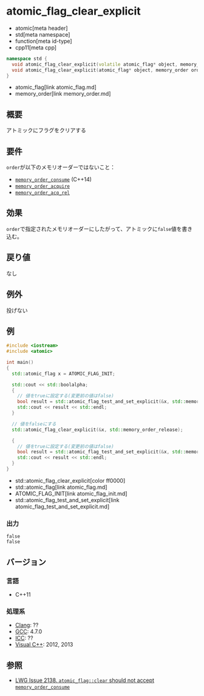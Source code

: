 # atomic_flag_clear_explicit
* atomic[meta header]
* std[meta namespace]
* function[meta id-type]
* cpp11[meta cpp]

```cpp
namespace std {
  void atomic_flag_clear_explicit(volatile atomic_flag* object, memory_order order) noexcept;
  void atomic_flag_clear_explicit(atomic_flag* object, memory_order order) noexcept;
}
```
* atomic_flag[link atomic_flag.md]
* memory_order[link memory_order.md]

## 概要
アトミックにフラグをクリアする


## 要件
`order`が以下のメモリオーダーではないこと：

- [`memory_order_consume`](memory_order.md) (C++14)
- [`memory_order_acquire`](memory_order.md)
- [`memory_order_acq_rel`](memory_order.md)


## 効果
`order`で指定されたメモリオーダーにしたがって、アトミックに`false`値を書き込む。


## 戻り値
なし


## 例外
投げない


## 例
```cpp example
#include <iostream>
#include <atomic>

int main()
{
  std::atomic_flag x = ATOMIC_FLAG_INIT;

  std::cout << std::boolalpha;
  {
    // 値をtrueに設定する(変更前の値はfalse)
    bool result = std::atomic_flag_test_and_set_explicit(&x, std::memory_order_acq_rel);
    std::cout << result << std::endl;
  }

  // 値をfalseにする
  std::atomic_flag_clear_explicit(&x, std::memory_order_release);

  {
    // 値をtrueに設定する(変更前の値はfalse)
    bool result = std::atomic_flag_test_and_set_explicit(&x, std::memory_order_acq_rel);
    std::cout << result << std::endl;
  }
}
```
* std::atomic_flag_clear_explicit[color ff0000]
* std::atomic_flag[link atomic_flag.md]
* ATOMIC_FLAG_INIT[link atomic_flag_init.md]
* std::atomic_flag_test_and_set_explicit[link atomic_flag_test_and_set_explicit.md]


### 出力
```
false
false
```


## バージョン
### 言語
- C++11

### 処理系
- [Clang](/implementation.md#clang): ??
- [GCC](/implementation.md#gcc): 4.7.0
- [ICC](/implementation.md#icc): ??
- [Visual C++](/implementation.md#visual_cpp): 2012, 2013


## 参照
- [LWG Issue 2138. `atomic_flag::clear` should not accept `memory_order_consume`](http://www.open-std.org/jtc1/sc22/wg21/docs/lwg-defects.html#2138)

